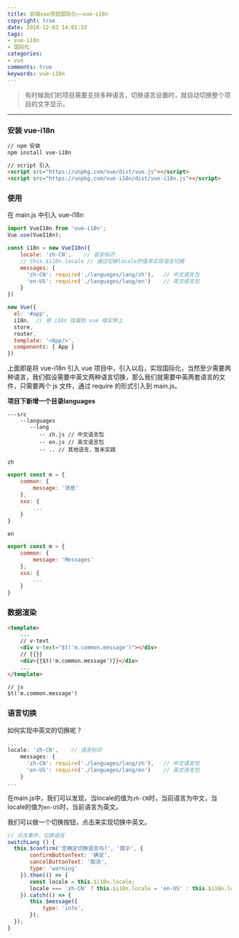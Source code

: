 ```yaml
---
title: 前端vue项目国际化——vue-i18n
copyright: true
date: 2018-12-03 14:01:33
tags:
- vue-i18n
- 国际化
categories:
- vue
comments: true
keywords: vue-i18n
---
```


>有时候我们的项目需要支持多种语言，切换语言设置时，就自动切换整个项目的文字显示。

***

<!-- more -->
### 安装 vue-i18n

```html
// npm 安装
npm install vue-i18n

// script 引入
<script src="https://unpkg.com/vue/dist/vue.js"></script>
<script src="https://unpkg.com/vue-i18n/dist/vue-i18n.js"></script>
```
### 使用
在 main.js 中引入 vue-i18n
```javascript
import VueI18n from 'vue-i18n';
Vue.use(VueI18n);

const i18n = new VueI18n({
    locale: 'zh-CN',    // 语言标识
    // this.$i18n.locale // 通过切换locale的值来实现语言切换
    messages: {
      'zh-CN': require('./languages/lang/zh'),   // 中文语言包
      'en-US': require('./languages/lang/en')    // 英文语言包
    }
})

new Vue({
  el: '#app',
  i18n,  // 把 i18n 挂载到 vue 根实例上
  store,
  router,
  template: '<App/>',
  components: { App }
})
```
上面即是将 vue-i18n 引入 vue 项目中，引入以后，实现国际化，当然至少需要两种语言，我们假设需要中英文两种语言切换，那么我们就需要中英两套语言的文件，只需要两个 js 文件，通过 require 的形式引入到 main.js。

**项目下新增一个目录languages**
```
---src
    --languages
       --lang
          -- zh.js // 中文语言包
          -- en.js // 英文语言包
          -- .. // 其他语言，暂未实践
```

`zh`

```javascript
export const m = {
    common: {
        message: '消息'
    },
    xxx: {
		...
    }
}
```

`en`

```javascript
export const m = {
    common: {
        message: 'Messages'
    },
    xxx: {
		...
    }
}
```

### 数据渲染

```html
<template>
    ...
    // v-text
    <div v-text="$t('m.common.message')"></div>
    // {{}}
    <div>{{$t('m.common.message')}}</div>
    ...
</template>

// js
$t('m.common.message')
```

### 语言切换

如何实现中英文的切换呢？
```javascript
...
locale: 'zh-CN',    // 语言标识
    messages: {
      'zh-CN': require('./languages/lang/zh'),   // 中文语言包
      'en-US': require('./languages/lang/en')    // 英文语言包
    }
...
```
在main.js中，我们可以发现，当locale的值为`zh-CN`时，当前语言为中文，当locale的值为`en-US`时，当前语言为英文。

我们可以做一个切换按钮，点击来实现切换中英文。
```javascript
// 点击事件，切换语言
switchLang () {
  this.$confirm('您确定切换语言吗?', '提示', {
       confirmButtonText: '确定',
       cancelButtonText: '取消',
       type: 'warning'
    }).then(() => {
       const locale = this.$i18n.locale;
       locale === 'zh-CN' ? this.$i18n.locale = 'en-US' : this.$i18n.locale = 'zh-CN';
    }).catch(() => {
       this.$message({
           type: 'info',
       });          
  });
}
```